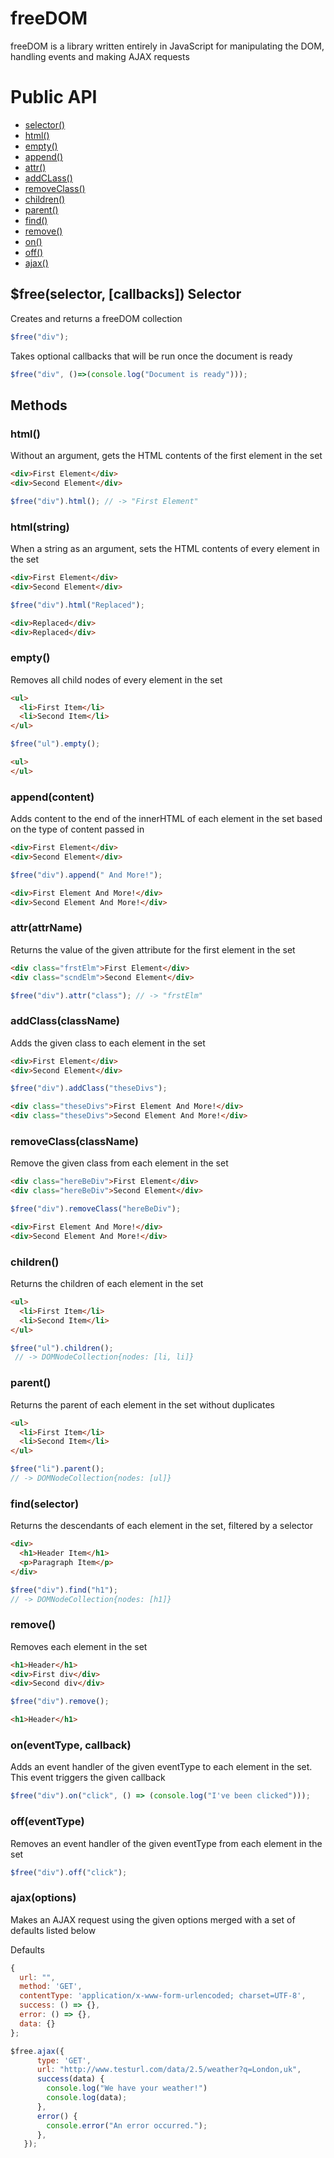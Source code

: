 # freeDOM
freeDOM is a library written entirely in JavaScript for manipulating the DOM, handling events and making AJAX requests

# Public API

* [selector()](#freeselectorcallbacks-selector)
* [html()](#html)
* [empty()](#empty)
* [append()](#appendcontent)
* [attr()](#attrattrname)
* [addCLass()](#addclassclassname)
* [removeClass()](#removeclassclassname)
* [children()](#children)
* [parent()](#parent)
* [find()](#findselector)
* [remove()](#remove)
* [on()](#oneventtype-callback)
* [off()](#offeventtype)
* [ajax()](#ajaxoptions)

## $free(selector, [callbacks]) Selector

Creates and returns a freeDOM collection

```javascript
$free("div");
```

Takes optional callbacks that will be run once the document is ready

```javascript
$free("div", ()=>(console.log("Document is ready")));
```

## Methods

### html()

Without an argument, gets the HTML contents of the first element in the set

```html
<div>First Element</div>
<div>Second Element</div>
```
```javascript
$free("div").html(); // -> "First Element"
```

### html(string)

When a string as an argument, sets the HTML contents of every element in the set

```html
<div>First Element</div>
<div>Second Element</div>
```
```javascript
$free("div").html("Replaced");
```
```html
<div>Replaced</div>
<div>Replaced</div>
```

### empty()

Removes all child nodes of every element in the set

```html
<ul>
  <li>First Item</li>
  <li>Second Item</li>
</ul>
```
```javascript
$free("ul").empty();
```
```html
<ul>
</ul>
```

### append(content)

Adds content to the end of the innerHTML of each element in the set based on the type of content passed in

```html
<div>First Element</div>
<div>Second Element</div>
```
```javascript
$free("div").append(" And More!");
```
```html
<div>First Element And More!</div>
<div>Second Element And More!</div>
```

### attr(attrName)

Returns the value of the given attribute for the first element in the set

```html
<div class="frstElm">First Element</div>
<div class="scndElm">Second Element</div>
```
```javascript
$free("div").attr("class"); // -> "frstElm"
```

### addClass(className)

Adds the given class to each element in the set

```html
<div>First Element</div>
<div>Second Element</div>
```
```javascript
$free("div").addClass("theseDivs");
```
```html
<div class="theseDivs">First Element And More!</div>
<div class="theseDivs">Second Element And More!</div>
```

### removeClass(className)

Remove the given class from each element in the set

```html
<div class="hereBeDiv">First Element</div>
<div class="hereBeDiv">Second Element</div>
```
```javascript
$free("div").removeClass("hereBeDiv");
```
```html
<div>First Element And More!</div>
<div>Second Element And More!</div>
```

### children()

Returns the children of each element in the set

```html
<ul>
  <li>First Item</li>
  <li>Second Item</li>
</ul>
```
```javascript
$free("ul").children();
 // -> DOMNodeCollection{nodes: [li, li]}
```

### parent()

Returns the parent of each element in the set without duplicates

```html
<ul>
  <li>First Item</li>
  <li>Second Item</li>
</ul>
```
```javascript
$free("li").parent();
// -> DOMNodeCollection{nodes: [ul]}
```

### find(selector)

Returns the descendants of each element in the set, filtered by a selector

```html
<div>
  <h1>Header Item</h1>
  <p>Paragraph Item</p>
</div>
```
```javascript
$free("div").find("h1");
// -> DOMNodeCollection{nodes: [h1]}
```

### remove()

Removes each element in the set

```html
<h1>Header</h1>
<div>First div</div>
<div>Second div</div>
```
```javascript
$free("div").remove();
```
```html
<h1>Header</h1>
```

### on(eventType, callback)

Adds an event handler of the given eventType to each element in the set. This event triggers the given callback

```javascript
$free("div").on("click", () => (console.log("I've been clicked")));
```

### off(eventType)

Removes an event handler of the given eventType from each element in the set

```javascript
$free("div").off("click");
```

### ajax(options)

Makes an AJAX request using the given options merged with a set of defaults listed below

Defaults
```javascript
{
  url: "",
  method: 'GET',
  contentType: 'application/x-www-form-urlencoded; charset=UTF-8',
  success: () => {},
  error: () => {},
  data: {}
};
```
```javascript
$free.ajax({
      type: 'GET',
      url: "http://www.testurl.com/data/2.5/weather?q=London,uk",
      success(data) {
        console.log("We have your weather!")
        console.log(data);
      },
      error() {
        console.error("An error occurred.");
      },
   });
```
